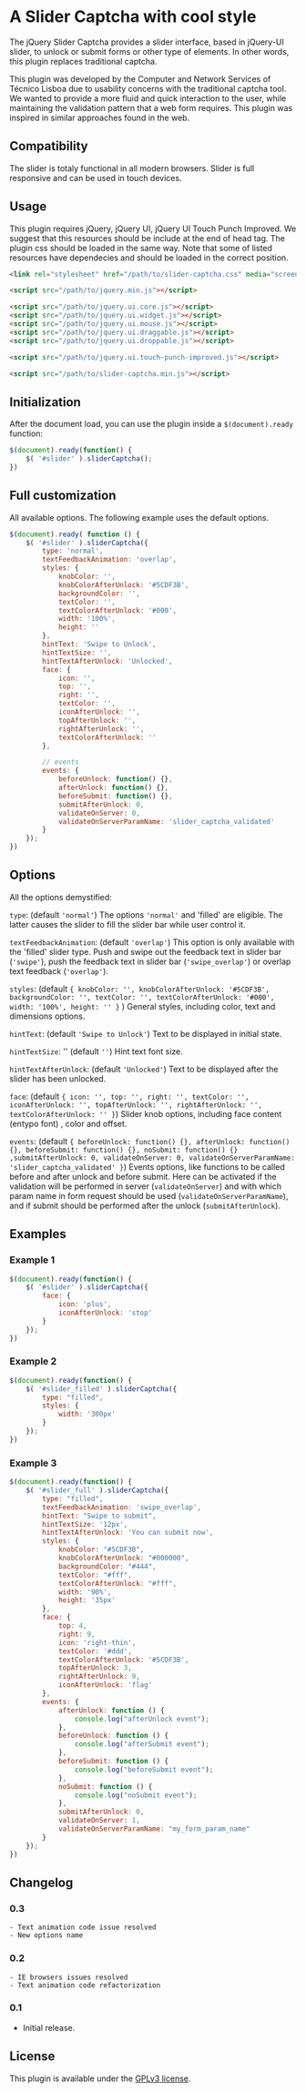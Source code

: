 A Slider Captcha with cool style
========================

The jQuery Slider Captcha provides a slider interface, based in jQuery-UI slider, to unlock or submit forms or other type of elements. In other words, this plugin replaces traditional captcha. 

This plugin was developed by the Computer and Network Services of Técnico Lisboa due to usability concerns with the traditional captcha tool. We wanted to provide a more fluid and quick interaction to the user, while maintaining the validation pattern that a web form requires. This plugin was inspired in similar approaches found in the web.


## Compatibility

The slider is totaly functional in all modern browsers. Slider is full responsive and can be used in touch devices.


## Usage

This plugin requires jQuery, jQuery UI, jQuery UI Touch Punch Improved. We suggest that this resources should be include at the end of head tag. The plugin css should be loaded in the same way. Note that some of listed resources have dependecies and should be loaded in the correct position.

```html
<link rel="stylesheet" href="/path/to/slider-captcha.css" media="screen">

<script src="/path/to/jquery.min.js"></script>

<script src="/path/to/jquery.ui.core.js"></script>
<script src="/path/to/jquery.ui.widget.js"></script>
<script src="/path/to/jquery.ui.mouse.js"></script>
<script src="/path/to/jquery.ui.draggable.js"></script>
<script src="/path/to/jquery.ui.droppable.js"></script>

<script src="/path/to/jquery.ui.touch-punch-improved.js"></script>

<script src="/path/to/slider-captcha.min.js"></script>
```

## Initialization

After the document load, you can use the plugin inside a `$(document).ready` function:

```javascript
$(document).ready(function() {
	$( '#slider' ).sliderCaptcha();	
})
```

## Full customization

All available options. The following example uses the default options.

```javascript
$(document).ready( function () {
	$( '#slider' ).sliderCaptcha({
		type: 'normal',
		textFeedbackAnimation: 'overlap',
		styles: {
			knobColor: '',
			knobColorAfterUnlock: '#5CDF3B',
			backgroundColor: '',
			textColor: '',
			textColorAfterUnlock: '#000',
			width: '100%',
			height: ''
		},
		hintText: 'Swipe to Unlock',
		hintTextSize: '',
		hintTextAfterUnlock: 'Unlocked',
		face: {
			icon: '',
			top: '',
			right: '',
			textColor: '',
			iconAfterUnlock: '',
			topAfterUnlock: '',
			rightAfterUnlock: '',
			textColorAfterUnlock: ''
		},

		// events
		events: {
			beforeUnlock: function() {},
			afterUnlock: function() {},
			beforeSubmit: function() {},
			submitAfterUnlock: 0,
			validateOnServer: 0,
			validateOnServerParamName: 'slider_captcha_validated'
		}		
	});
})
```

## Options

All the options demystified:

`type`: (default `'normal'`) The options `'normal'` and 'filled' are eligible. The latter causes the slider to fill the slider bar while user control it.

`textFeedbackAnimation`: (default `'overlap'`) This option is only available with the 'filled' slider type. Push and swipe out the feedback text in slider bar (`'swipe'`), push the feedback text in slider bar (`'swipe_overlap'`) or overlap text feedback (`'overlap'`).

`styles`: (default `{ knobColor: '', knobColorAfterUnlock: '#5CDF3B', backgroundColor: '', textColor: '', textColorAfterUnlock: '#000', width: '100%', height: '' }` ) General styles, including color, text and dimensions options.

`hintText`: (default `'Swipe to Unlock'`) Text to be displayed in initial state.

`hintTextSize`: '' (default `''`) Hint text font size.

`hintTextAfterUnlock`: (default `'Unlocked'`) Text to be displayed after the slider has been unlocked.

`face`: (default `{ icon: '', top: '', right: '', textColor: '', iconAfterUnlock: '', topAfterUnlock: '', rightAfterUnlock: '', textColorAfterUnlock: '' }`) Slider knob options, including face content (entypo font) , color and offset.

`events`: (default `{ beforeUnlock: function() {}, afterUnlock: function() {}, beforeSubmit: function() {}, noSubmit: function() {} ,submitAfterUnlock: 0, validateOnServer: 0, validateOnServerParamName: 'slider_captcha_validated' }`) Events options, like functions to be called before and after unlock and before submit. Here can be activated if the validation will be performed in server (`validateOnServer`) and with which param name in form request should be used (`validateOnServerParamName`), and if submit should be performed after the unlock (`submitAfterUnlock`).


## Examples

### Example 1

```javascript
$(document).ready(function() {
	$( '#slider' ).sliderCaptcha({
		face: {
			icon: 'plus',
			iconAfterUnlock: 'stop'
		}
	});
})
```

### Example 2

```javascript
$(document).ready(function() {
	$( '#slider_filled' ).sliderCaptcha({
		type: "filled",
		styles: {
			width: '300px'
		}
	});
})
```

### Example 3

```javascript
$(document).ready(function() {
	$( '#slider_full' ).sliderCaptcha({
		type: "filled",
		textFeedbackAnimation: 'swipe_overlap',
		hintText: "Swipe to submit",
		hintTextSize: '12px',
		hintTextAfterUnlock: 'You can submit now',
		styles: {
			knobColor: "#5CDF3B",
			knobColorAfterUnlock: "#000000",
			backgroundColor: "#444",
			textColor: "#fff",
			textColorAfterUnlock: "#fff",
			width: '90%',
			height: '35px'
		},
		face: {
			top: 4,
			right: 9,
			icon: 'right-thin',
			textColor: '#ddd',
			textColorAfterUnlock: '#5CDF3B',
			topAfterUnlock: 3,
			rightAfterUnlock: 9,				
			iconAfterUnlock: 'flag'
		},
		events: {
			afterUnlock: function () {
				console.log("afterUnlock event");
			},
			beforeUnlock: function () {
				console.log("afterSubmit event");
			},
			beforeSubmit: function () {
				console.log("beforeSubmit event");
			},
			noSubmit: function () {
				console.log("noSubmit event");
			},			
			submitAfterUnlock: 0,
			validateOnServer: 1,
			validateOnServerParamName: "my_form_param_name"
		}
	});
})
```


## Changelog

### 0.3
	- Text animation code issue resolved
	- New options name

### 0.2
	- IE browsers issues resolved
	- Text animation code refactorization

### 0.1
 - Initial release.

## License

This plugin is available under the [GPLv3 license](https://www.gnu.org/copyleft/gpl.html).